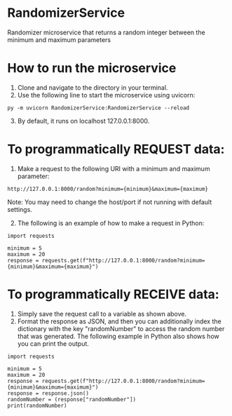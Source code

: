# RandomizerService
Randomizer microservice that returns a random integer between the minimum and maximum parameters

# How to run the microservice
1. Clone and navigate to the directory in your terminal.
2. Use the following line to start the microservice using uvicorn:
```
py -m uvicorn RandomizerService:RandomizerService --reload
```
3. By default, it runs on localhost 127.0.0.1:8000. 

# To programmatically REQUEST data:
1. Make a request to the following URI with a minimum and maximum parameter:
```
http://127.0.0.1:8000/random?minimum={minimum}&maximum={maximum}
```
Note: You may need to change the host/port if not running with default settings.

2. The following is an example of how to make a request in Python:
```
import requests

minimum = 5
maximum = 20
response = requests.get(f"http://127.0.0.1:8000/random?minimum={minimum}&maximum={maximum}")
```

# To programmatically RECEIVE data:
1. Simply save the request call to a variable as shown above. 
2. Format the response as JSON, and then you can additionally index the 
dictionary with the key "randomNumber" to access the random number that was generated. The following example in Python also shows how you can print the output.

```
import requests

minimum = 5
maximum = 20
response = requests.get(f"http://127.0.0.1:8000/random?minimum={minimum}&maximum={maximum}")
response = response.json()
randomNumber = (response["randomNumber"])
print(randomNumber)
```
